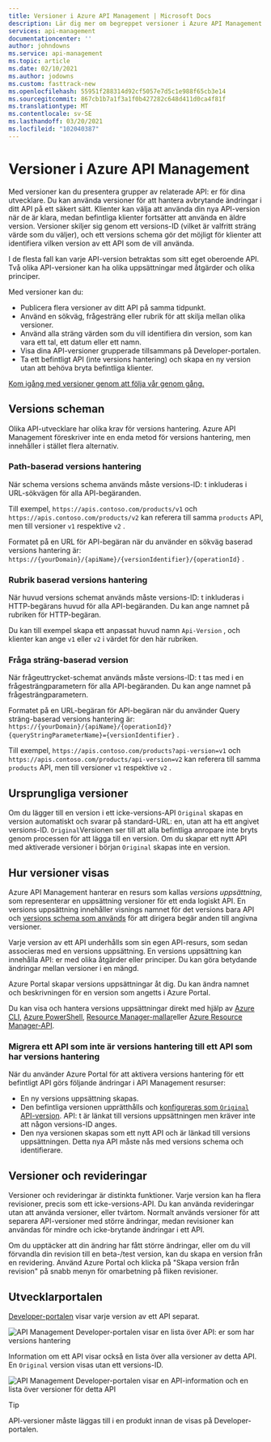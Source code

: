 ```yaml
---
title: Versioner i Azure API Management | Microsoft Docs
description: Lär dig mer om begreppet versioner i Azure API Management.
services: api-management
documentationcenter: ''
author: johndowns
ms.service: api-management
ms.topic: article
ms.date: 02/10/2021
ms.author: jodowns
ms.custom: fasttrack-new
ms.openlocfilehash: 55951f288314d92cf5057e7d5c1e988f65cb3e14
ms.sourcegitcommit: 867cb1b7a1f3a1f0b427282c648d411d0ca4f81f
ms.translationtype: MT
ms.contentlocale: sv-SE
ms.lasthandoff: 03/20/2021
ms.locfileid: "102040387"
---
```

# <a name="versions-in-azure-api-management"></a>Versioner i Azure API Management

Med versioner kan du presentera grupper av relaterade API: er för dina utvecklare. Du kan använda versioner för att hantera avbrytande ändringar i ditt API på ett säkert sätt. Klienter kan välja att använda din nya API-version när de är klara, medan befintliga klienter fortsätter att använda en äldre version. Versioner skiljer sig genom ett versions-ID (vilket är valfritt sträng värde som du väljer), och ett versions schema gör det möjligt för klienter att identifiera vilken version av ett API som de vill använda.

I de flesta fall kan varje API-version betraktas som sitt eget oberoende API. Två olika API-versioner kan ha olika uppsättningar med åtgärder och olika principer.

Med versioner kan du:

- Publicera flera versioner av ditt API på samma tidpunkt.
- Använd en sökväg, frågesträng eller rubrik för att skilja mellan olika versioner.
- Använd alla sträng värden som du vill identifiera din version, som kan vara ett tal, ett datum eller ett namn.
- Visa dina API-versioner grupperade tillsammans på Developer-portalen.
- Ta ett befintligt API (inte versions hantering) och skapa en ny version utan att behöva bryta befintliga klienter.

[Kom igång med versioner genom att följa vår genom gång.](./api-management-get-started-publish-versions.md)

## <a name="versioning-schemes"></a>Versions scheman

Olika API-utvecklare har olika krav för versions hantering. Azure API Management föreskriver inte en enda metod för versions hantering, men innehåller i stället flera alternativ.

### <a name="path-based-versioning"></a>Path-baserad versions hantering

När schema versions schema används måste versions-ID: t inkluderas i URL-sökvägen för alla API-begäranden.

Till exempel, `https://apis.contoso.com/products/v1` och `https://apis.contoso.com/products/v2` kan referera till samma `products` API, men till versioner `v1` respektive `v2` .

Formatet på en URL för API-begäran när du använder en sökväg baserad versions hantering är: `https://{yourDomain}/{apiName}/{versionIdentifier}/{operationId}` .

### <a name="header-based-versioning"></a>Rubrik baserad versions hantering

När huvud versions schemat används måste versions-ID: t inkluderas i HTTP-begärans huvud för alla API-begäranden. Du kan ange namnet på rubriken för HTTP-begäran.

Du kan till exempel skapa ett anpassat huvud namn `Api-Version` , och klienter kan ange `v1` eller `v2` i värdet för den här rubriken.

### <a name="query-string-based-versioning"></a>Fråga sträng-baserad version

När frågeuttrycket-schemat används måste versions-ID: t tas med i en frågesträngparametern för alla API-begäranden. Du kan ange namnet på frågesträngparametern.

Formatet på en URL-begäran för API-begäran när du använder Query sträng-baserad versions hantering är: `https://{yourDomain}/{apiName}/{operationId}?{queryStringParameterName}={versionIdentifier}` .

Till exempel, `https://apis.contoso.com/products?api-version=v1` och `https://apis.contoso.com/products/api-version=v2` kan referera till samma `products` API, men till versioner `v1` respektive `v2` .

## <a name="original-versions"></a>Ursprungliga versioner

Om du lägger till en version i ett icke-versions-API `Original` skapas en version automatiskt och svarar på standard-URL: en, utan att ha ett angivet versions-ID. `Original`Versionen ser till att alla befintliga anropare inte bryts genom processen för att lägga till en version. Om du skapar ett nytt API med aktiverade versioner i början `Original` skapas inte en version.

## <a name="how-versions-are-represented"></a>Hur versioner visas

Azure API Management hanterar en resurs som kallas *versions uppsättning*, som representerar en uppsättning versioner för ett enda logiskt API. En versions uppsättning innehåller visnings namnet för det versions bara API och [versions schema som används](#versioning-schemes) för att dirigera begär anden till angivna versioner.

Varje version av ett API underhålls som sin egen API-resurs, som sedan associeras med en versions uppsättning. En versions uppsättning kan innehålla API: er med olika åtgärder eller principer. Du kan göra betydande ändringar mellan versioner i en mängd.

Azure Portal skapar versions uppsättningar åt dig. Du kan ändra namnet och beskrivningen för en version som angetts i Azure Portal.

Du kan visa och hantera versions uppsättningar direkt med hjälp av [Azure CLI](/cli/azure/apim/api/versionset), [Azure PowerShell](/powershell/module/az.apimanagement/#api-management), [Resource Manager-mallar](/azure/templates/microsoft.apimanagement/service/apiversionsets)eller [Azure Resource Manager-API](/rest/api/apimanagement/2020-06-01-preview/apiversionset).

### <a name="migrating-a-non-versioned-api-to-a-versioned-api"></a>Migrera ett API som inte är versions hantering till ett API som har versions hantering

När du använder Azure Portal för att aktivera versions hantering för ett befintligt API görs följande ändringar i API Management resurser:

 * En ny versions uppsättning skapas.
 * Den befintliga versionen upprätthålls och [konfigureras som `Original` API-version](#original-versions). API: t är länkat till versions uppsättningen men kräver inte att någon versions-ID anges.
 * Den nya versionen skapas som ett nytt API och är länkad till versions uppsättningen. Detta nya API måste nås med versions schema och identifierare.

## <a name="versions-and-revisions"></a>Versioner och revideringar

Versioner och revideringar är distinkta funktioner. Varje version kan ha flera revisioner, precis som ett icke-versions-API. Du kan använda revideringar utan att använda versioner, eller tvärtom. Normalt används versioner för att separera API-versioner med större ändringar, medan revisioner kan användas för mindre och icke-brytande ändringar i ett API.

Om du upptäcker att din ändring har fått större ändringar, eller om du vill förvandla din revision till en beta-/test version, kan du skapa en version från en revidering. Använd Azure Portal och klicka på "Skapa version från revision" på snabb menyn för omarbetning på fliken revisioner.

## <a name="developer-portal"></a>Utvecklarportalen

[Developer-portalen](./api-management-howto-developer-portal.md) visar varje version av ett API separat.

![API Management Developer-portalen visar en lista över API: er som har versions hantering](media/api-management-versions/portal-list.png)

Information om ett API visar också en lista över alla versioner av detta API. En `Original` version visas utan ett versions-ID.

![API Management Developer-portalen visar en API-information och en lista över versioner för detta API](media/api-management-versions/portal-details.png)

> [!TIP]
> API-versioner måste läggas till i en produkt innan de visas på Developer-portalen.
